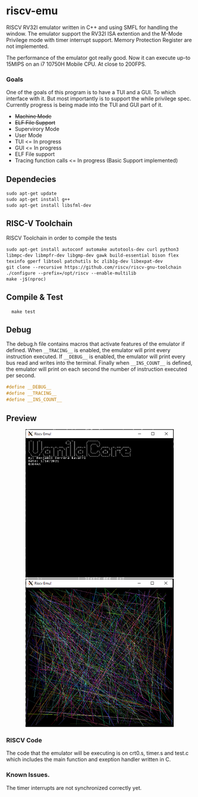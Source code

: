 # riscv-emu
RISCV RV32I emulator written in C++ and using SMFL for handling the window. The emulator support the RV32I ISA extention and the M-Mode Privilege mode with timer interrupt support. Memory Protection Register are not implemented.

The performance of the emulator got really good. Now it can execute up-to 15MIPS on an i7 10750H Mobile CPU. At close to 200FPS.

### Goals

One of the goals of this program is to have a TUI and a GUI. To which interface with it. But most importantly is to support the while privilege spec. Currently progress is being made into the TUI and GUI part of it.

- <s>Machine Mode</s>
- <s>ELF File Support</s>
- Supervirory Mode
- User Mode
- TUI <= In progress
- GUI <= In progress
- ELF File support
- Tracing function calls <= In progress (Basic Support implemented)

## Dependecies
```
sudo apt-get update
sudo apt-get install g++
sudo apt-get install libsfml-dev
```
## RISC-V Toolchain
RISCV Toolchain in order to compile the tests
```
sudo apt-get install autoconf automake autotools-dev curl python3 libmpc-dev libmpfr-dev libgmp-dev gawk build-essential bison flex texinfo gperf libtool patchutils bc zlib1g-dev libexpat-dev
git clone --recursive https://github.com/riscv/riscv-gnu-toolchain
./configure --prefix=/opt/riscv --enable-multilib
make -j$(nproc)
```


## Compile & Test
```
  make test
```

## Debug
The debug.h file contains macros that activate features of the emulator if defined. When `__TRACING__` is enabled, the emulator will print every instruction executed.
If `__DEBUG__` is enabled, the emulator will print every bus read and writes into the terminal. Finally when `__INS_COUNT__` is defined, the emulator will print on each 
second the number of instruction executed per second.
```c
#define __DEBUG__
#define __TRACING__
#define __INS_COUNT__
```

## Preview
<div>
  <p align="center">
    <img src="img/img1.PNG" width="400" height="400"> </img>    
    <img src="img/img2.PNG" width="400" height="400"> </img>    
  </p> 
</div>

### RISCV Code
The code that the emulator will be executing is on crt0.s, timer.s and test.c which includes the main function and exeption handler written in C.

### Known Issues.
The timer interrupts are not synchronized correctly yet. 
